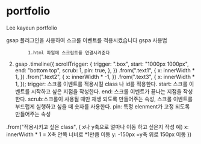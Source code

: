 # portfolio
Lee kayeun portfolio

gsap 플러그인을 사용하여 스크롤 이벤트를 적용시켰습니다
gspa 사용법

            1.html 파일에 스크립트를 연결시켜준다
<script src="https://cdnjs.cloudflare.com/ajax/libs/gsap/3.12.4/gsap.min.js"></script>
<script src="https://cdnjs.cloudflare.com/ajax/libs/gsap/3.12.4/ScrollTrigger.min.js"></script>




                    
2. gsap
  .timeline({
    scrollTrigger: {
      trigger: ".box",
      start: "1000px 1000px",
      end: "bottom top",
      scrub: 1,
      pin: true,
    },
  })
  .from(".text1", {
    x: innerWidth * 1,
  })
  .from(".text2", {
    x: innerWidth * -1,
  })
  .from(".text3", {
    x: innerWidth * 1,
  });
trigger: 스크롤 이벤트를 적용시킬 class 나 id를 적용한다.
start: 스크롤 이벤트를 시작하고 싶은 지점을 작성한다.
end: 스크롤 이벤트가 끝나는 지점을 작성한다.
scrub:스크롤이 사용될 때만 재생 되도록 만들어주는 속성,
      스크롤 이벤트를 부드럽게 실행하고 싶을 때 숫자를 사용한다.
pin: 특정 elenment가 고정 되도록 만들어주는 속성

.from("적용시키고 싶은 class", {
x나 y축으로 얼마나 이동 하고 싶은지 작성
예) x: innerWidth * 1 = X축 안쪽 너비로 *1만큼 이동
    y: -150px =y축 위로 150px 이동
})



